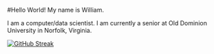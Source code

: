 #Hello World! My name is William.

I am a computer/data scientist. I am currently a senior at Old Dominion University in Norfolk, Virginia.

[![GitHub Streak](https://streak-stats.demolab.com?user=willpatpost&theme=codestackr&hide_border=true&date_format=j%20M%5B%20Y%5D)](https://git.io/streak-stats)
